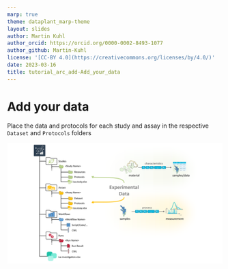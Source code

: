 ```yaml
---
marp: true
theme: dataplant_marp-theme
layout: slides
author: Martin Kuhl
author_orcid: https://orcid.org/0000-0002-8493-1077
author_github: Martin-Kuhl
license: '[CC-BY 4.0](https://creativecommons.org/licenses/by/4.0/)'
date: 2023-03-16
title: tutorial_arc_add-Add_your_data
---
```


# Add your data

Place the data and protocols for each study and assay in the respective `Dataset` and `Protocols` folders

![bg right:50% width:850](../images/ARC_fillWithData_seq3.png)
